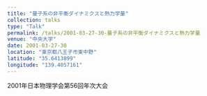```yaml
---
title: "量子系の非平衡ダイナミクスと熱力学量"
collection: talks
type: "Talk"
permalink: /talks/2001-03-27-30-量子系の非平衡ダイナミクスと熱力学量
venue: "中央大学"
date: 2001-03-27-30
location: "東京都八王子市東中野"
latitude: "35.6413899"
longitude: "139.4057161"
---
```


2001年日本物理学会第56回年次大会
